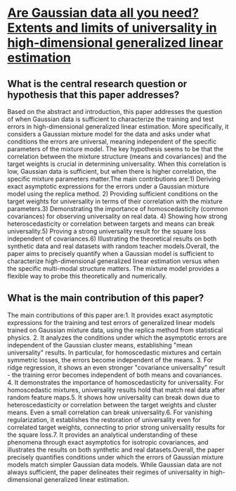 # [Are Gaussian data all you need? Extents and limits of universality in   high-dimensional generalized linear estimation](https://arxiv.org/abs/2302.08923)

## What is the central research question or hypothesis that this paper addresses?

Based on the abstract and introduction, this paper addresses the question of when Gaussian data is sufficient to characterize the training and test errors in high-dimensional generalized linear estimation. More specifically, it considers a Gaussian mixture model for the data and asks under what conditions the errors are universal, meaning independent of the specific parameters of the mixture model. The key hypothesis seems to be that the correlation between the mixture structure (means and covariances) and the target weights is crucial in determining universality. When this correlation is low, Gaussian data is sufficient, but when there is higher correlation, the specific mixture parameters matter.The main contributions are:1) Deriving exact asymptotic expressions for the errors under a Gaussian mixture model using the replica method. 2) Providing sufficient conditions on the target weights for universality in terms of their correlation with the mixture parameters.3) Demonstrating the importance of homoscedasticity (common covariances) for observing universality on real data. 4) Showing how strong heteroscedasticity or correlation between targets and means can break universality.5) Proving a strong universality result for the square loss independent of covariances.6) Illustrating the theoretical results on both synthetic data and real datasets with random teacher models.Overall, the paper aims to precisely quantify when a Gaussian model is sufficient to characterize high-dimensional generalized linear estimation versus when the specific multi-modal structure matters. The mixture model provides a flexible way to probe this theoretically and numerically.


## What is the main contribution of this paper?

The main contributions of this paper are:1. It provides exact asymptotic expressions for the training and test errors of generalized linear models trained on Gaussian mixture data, using the replica method from statistical physics. 2. It analyzes the conditions under which the asymptotic errors are independent of the Gaussian cluster means, establishing "mean universality" results. In particular, for homoscedastic mixtures and certain symmetric losses, the errors become independent of the means. 3. For ridge regression, it shows an even stronger "covariance universality" result - the training error becomes independent of both means and covariances. 4. It demonstrates the importance of homoscedasticity for universality. For homoscedastic mixtures, universality results hold that match real data after random feature maps.5. It shows how universality can break down due to heteroscedasticity or correlation between the target weights and cluster means. Even a small correlation can break universality.6. For vanishing regularization, it establishes the restoration of universality even for correlated target weights, connecting to prior strong universality results for the square loss.7. It provides an analytical understanding of these phenomena through exact asymptotics for isotropic covariances, and illustrates the results on both synthetic and real datasets.Overall, the paper precisely quantifies conditions under which the errors of Gaussian mixture models match simpler Gaussian data models. While Gaussian data are not always sufficient, the paper delineates their regimes of universality in high-dimensional generalized linear estimation.
